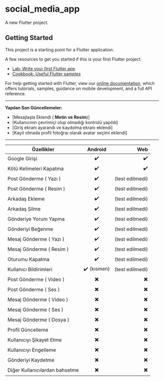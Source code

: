 # social_media_app

A new Flutter project.

## Getting Started

This project is a starting point for a Flutter application.

A few resources to get you started if this is your first Flutter project:

- [Lab: Write your first Flutter app](https://flutter.dev/docs/get-started/codelab)
- [Cookbook: Useful Flutter samples](https://flutter.dev/docs/cookbook)

For help getting started with Flutter, view our
[online documentation](https://flutter.dev/docs), which offers tutorials,
samples, guidance on mobile development, and a full API reference.

---

**Yapılan Son Güncellemeler:**

- [Mesajlaşla Eklendi ( **Metin ve Resim**)]
- [Kullanıcının çevrimiçi olup olmadığı kontrolü yapıldı]
- [Giriş ekranı ayarandı ve kaydolma ekranı eklendi]
- [Kayıt olmada profil fotoğraı olarak avatar seçimi eklendi]


---

| Özellikler                     | Android   |   Web            |
| -----------------------------  | :-------: |   --------------: |
| Google Girişi                  | ✔️         |  ✔️              |
| Kötü Kelimeleri Kapatma        | ✔️         |  ✔️              |
| Post Gönderme ( Yazı )         | ✔️         |  (test edilmedi) |
| Post Gönderme ( Resim )        | ✔️         |  (test edilmedi) |
| Arkadaş Ekleme                 | ✔️         |  (test edilmedi) |
| Arkadaş Silme                  | ✔️         |  (test edilmedi) |
| Gönderiye Yorum Yapma          | ✔️         |  (test edilmedi) |
| Gönderiyi Beğenme              | ✔️         |  (test edilmedi) |
| Mesaj Gönderme ( Yazı )        | ✔️         |  (test edilmedi) |
| Mesaj Gönderme ( Resim )       | ✔️         |  (test edilmedi) |
| Oturumu Kapatma                | ✔️         |  (test edilmedi) |
| Kullanıcı Bildirimleri         | ✔️ (kısmen)|  (test edilmedi) |
| Post Gönderme ( Video )        | ✖️         |  ✖️               |
| Post Gönderme ( Ses )          | ✖️         |  ✖️               |
| Mesaj Gönderme ( Video )       | ✖️         |  ✖️               |
| Mesaj Gönderme ( Ses )         | ✖️         |  ✖️               |
| Mesaj Gönderme ( Dosya )       | ✖️         |  ✖️               |
| Profil Güncelleme              | ✖️         |  ✖️               |
| Kullanıcıyı Şikayet Etme       | ✖️         |  ✖️               |
| Kullanıcıyı Engelleme          | ✖️         |  ✖️               |
| Gönderiyi Kaydetme             | ✖️         |  ✖️               |
| Diğer Kullanıcılardan bahsetme | ✖️         |  ✖️               |
